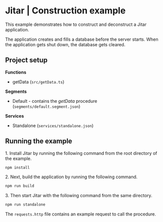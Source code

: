 
# Jitar | Construction example

This example demonstrates how to construct and deconstruct a Jitar application.

The application creates and fills a database before the server starts.
When the application gets shut down, the database gets cleared.

## Project setup

**Functions**

* getData (`src/getData.ts`)

**Segments**

* Default - contains the *getData* procedure (`segments/default.segment.json`)

**Services**

* Standalone (`services/standalone.json`)

## Running the example

1\. Install Jitar by running the following command from the root directory of the example.

```bash
npm install
```

2\. Next, build the application by running the following command.

```bash
npm run build
```

3\. Then start Jitar with the following command from the same directory.

```bash
npm run standalone
```

The ``requests.http`` file contains an example request to call the procedure.
